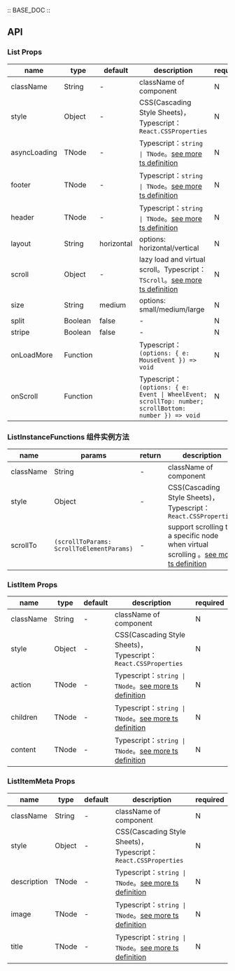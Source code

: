 :: BASE_DOC ::

## API

### List Props

name | type | default | description | required
-- | -- | -- | -- | --
className | String | - | className of component | N
style | Object | - | CSS(Cascading Style Sheets)，Typescript：`React.CSSProperties` | N
asyncLoading | TNode | - | Typescript：`string \| TNode`。[see more ts definition](https://github.com/Tencent/tdesign-react/blob/develop/packages/components/common.ts) | N
footer | TNode | - | Typescript：`string \| TNode`。[see more ts definition](https://github.com/Tencent/tdesign-react/blob/develop/packages/components/common.ts) | N
header | TNode | - | Typescript：`string \| TNode`。[see more ts definition](https://github.com/Tencent/tdesign-react/blob/develop/packages/components/common.ts) | N
layout | String | horizontal | options: horizontal/vertical | N
scroll | Object | - | lazy load and virtual scroll。Typescript：`TScroll`。[see more ts definition](https://github.com/Tencent/tdesign-react/blob/develop/packages/components/common.ts) | N
size | String | medium | options: small/medium/large | N
split | Boolean | false | \- | N
stripe | Boolean | false | \- | N
onLoadMore | Function |  | Typescript：`(options: { e: MouseEvent }) => void`<br/> | N
onScroll | Function |  | Typescript：`(options: { e: Event \| WheelEvent; scrollTop: number; scrollBottom: number }) => void`<br/> | N

### ListInstanceFunctions 组件实例方法

name | params | return | description
-- | -- | -- | --
className | String | - | className of component | N
style | Object | - | CSS(Cascading Style Sheets)，Typescript：`React.CSSProperties` | N
scrollTo | `(scrollToParams: ScrollToElementParams)` | \- | support scrolling to a specific node when virtual scrolling 。[see more ts definition](https://github.com/Tencent/tdesign-react/blob/develop/packages/components/common.ts)


### ListItem Props

name | type | default | description | required
-- | -- | -- | -- | --
className | String | - | className of component | N
style | Object | - | CSS(Cascading Style Sheets)，Typescript：`React.CSSProperties` | N
action | TNode | - | Typescript：`string \| TNode`。[see more ts definition](https://github.com/Tencent/tdesign-react/blob/develop/packages/components/common.ts) | N
children | TNode | - | Typescript：`string \| TNode`。[see more ts definition](https://github.com/Tencent/tdesign-react/blob/develop/packages/components/common.ts) | N
content | TNode | - | Typescript：`string \| TNode`。[see more ts definition](https://github.com/Tencent/tdesign-react/blob/develop/packages/components/common.ts) | N


### ListItemMeta Props

name | type | default | description | required
-- | -- | -- | -- | --
className | String | - | className of component | N
style | Object | - | CSS(Cascading Style Sheets)，Typescript：`React.CSSProperties` | N
description | TNode | - | Typescript：`string \| TNode`。[see more ts definition](https://github.com/Tencent/tdesign-react/blob/develop/packages/components/common.ts) | N
image | TNode | - | Typescript：`string \| TNode`。[see more ts definition](https://github.com/Tencent/tdesign-react/blob/develop/packages/components/common.ts) | N
title | TNode | - | Typescript：`string \| TNode`。[see more ts definition](https://github.com/Tencent/tdesign-react/blob/develop/packages/components/common.ts) | N
